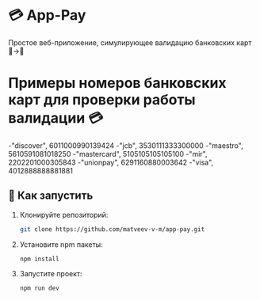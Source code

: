 # 💳 App-Pay

Простое веб-приложение, симулирующее валидацию банковских карт 📱→💸

# Примеры номеров банковских карт для проверки работы валидации 💳
  -"discover",   6011000990139424
  -"jcb",  3530111333300000
  -"maestro",  5610591081018250
  -"mastercard", 5105105105105100
  -"mir",  2202201000305843
  -"unionpay",  6291160880003642
  -"visa", 4012888888881881

## 🚀 Как запустить
1. Клонируйте репозиторий:
   ```bash   
   git clone https://github.com/matveev-v-m/app-pay.git
2. Установите npm пакеты:
    ```bash
    npm install
3. Запустите проект:
    ```bash
    npm run dev
    
